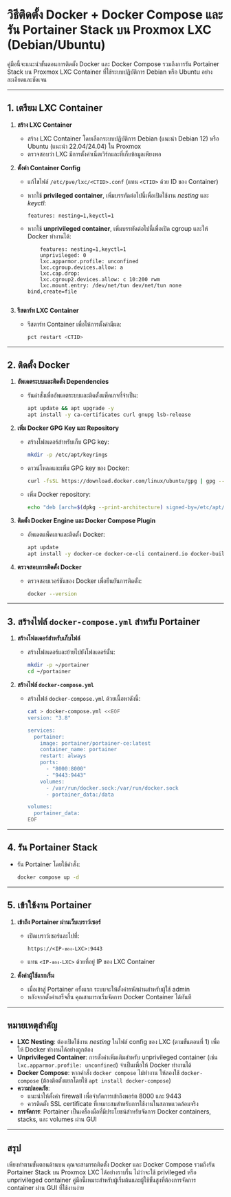 
# วิธีติดตั้ง Docker + Docker Compose และรัน Portainer Stack บน Proxmox LXC (Debian/Ubuntu)

คู่มือนี้จะแนะนำขั้นตอนการติดตั้ง Docker และ Docker Compose รวมถึงการรัน Portainer Stack บน Proxmox LXC Container ที่ใช้ระบบปฏิบัติการ Debian หรือ Ubuntu อย่างละเอียดและชัดเจน

----------

## 1. เตรียม LXC Container

1.  **สร้าง LXC Container**
    
    -   สร้าง LXC Container โดยเลือกระบบปฏิบัติการ Debian (แนะนำ Debian 12) หรือ Ubuntu (แนะนำ 22.04/24.04) ใน Proxmox
    -   ตรวจสอบว่า LXC มีการตั้งค่าเน็ตเวิร์กและที่เก็บข้อมูลเพียงพอ
2.  **ตั้งค่า Container Config**
    
    -   แก้ไขไฟล์ `/etc/pve/lxc/<CTID>.conf` (แทน `<CTID>` ด้วย ID ของ Container)
    -   หากใช้ **privileged container**, เพิ่มบรรทัดต่อไปนี้เพื่อเปิดใช้งาน _nesting_ และ _keyctl_:
        
        ```plaintext
        features: nesting=1,keyctl=1
        
        ```
        
    -   หากใช้ **unprivileged container**, เพิ่มบรรทัดต่อไปนี้เพื่อเปิด cgroup และให้ Docker ทำงานได้:
        
        ```plaintext
            features: nesting=1,keyctl=1
            unprivileged: 0
            lxc.apparmor.profile: unconfined
            lxc.cgroup.devices.allow: a
            lxc.cap.drop:
            lxc.cgroup2.devices.allow: c 10:200 rwm
            lxc.mount.entry: /dev/net/tun dev/net/tun none bind,create=file

        
        ```
        
3.  **รีสตาร์ท LXC Container**
    
    -   รีสตาร์ท Container เพื่อให้การตั้งค่ามีผล:
        
        ```bash
        pct restart <CTID>
        
        ```
        

----------

## 2. ติดตั้ง Docker

1.  **อัพเดตระบบและติดตั้ง Dependencies**
    
    -   รันคำสั่งเพื่ออัพเดตระบบและติดตั้งแพ็คเกจที่จำเป็น:
        
        ```bash
        apt update && apt upgrade -y
        apt install -y ca-certificates curl gnupg lsb-release
        
        ```
        
2.  **เพิ่ม Docker GPG Key และ Repository**
    
    -   สร้างโฟลเดอร์สำหรับเก็บ GPG key:
        
        ```bash
        mkdir -p /etc/apt/keyrings
        
        ```
        
    -   ดาวน์โหลดและเพิ่ม GPG key ของ Docker:
        
        ```bash
        curl -fsSL https://download.docker.com/linux/ubuntu/gpg | gpg --dearmor -o /etc/apt/keyrings/docker.gpg
        
        ```
        
    -   เพิ่ม Docker repository:
        
        ```bash
        echo "deb [arch=$(dpkg --print-architecture) signed-by=/etc/apt/keyrings/docker.gpg] https://download.docker.com/linux/ubuntu $(lsb_release -cs) stable" | tee /etc/apt/sources.list.d/docker.list > /dev/null
        
        ```
        
3.  **ติดตั้ง Docker Engine และ Docker Compose Plugin**
    
    -   อัพเดตแพ็คเกจและติดตั้ง Docker:
        
        ```bash
        apt update
        apt install -y docker-ce docker-ce-cli containerd.io docker-buildx-plugin docker-compose-plugin
        
        ```
        
4.  **ตรวจสอบการติดตั้ง Docker**
    
    -   ตรวจสอบเวอร์ชันของ Docker เพื่อยืนยันการติดตั้ง:
        
        ```bash
        docker --version
        
        ```
        

----------

## 3. สร้างไฟล์ `docker-compose.yml` สำหรับ Portainer

1.  **สร้างโฟลเดอร์สำหรับเก็บไฟล์**
    
    -   สร้างโฟลเดอร์และย้ายไปยังโฟลเดอร์นั้น:
        
        ```bash
        mkdir -p ~/portainer
        cd ~/portainer
        
        ```
        
2.  **สร้างไฟล์ `docker-compose.yml`**
    
    -   สร้างไฟล์ `docker-compose.yml` ด้วยเนื้อหาดังนี้:
        
        ```bash
        cat > docker-compose.yml <<EOF
        version: "3.8"
        
        services:
          portainer:
            image: portainer/portainer-ce:latest
            container_name: portainer
            restart: always
            ports:
              - "8000:8000"
              - "9443:9443"
            volumes:
              - /var/run/docker.sock:/var/run/docker.sock
              - portainer_data:/data
        
        volumes:
          portainer_data:
        EOF
        
        ```
        

----------

## 4. รัน Portainer Stack

-   รัน Portainer โดยใช้คำสั่ง:
    
    ```bash
    docker compose up -d
    
    ```
    

----------

## 5. เข้าใช้งาน Portainer

1.  **เข้าถึง Portainer ผ่านเว็บเบราว์เซอร์**
    
    -   เปิดเบราว์เซอร์และไปที่:
        
        ```
        https://<IP-ของ-LXC>:9443
        
        ```
        
    -   แทน `<IP-ของ-LXC>` ด้วยที่อยู่ IP ของ LXC Container
2.  **ตั้งค่าผู้ใช้แรกเริ่ม**
    
    -   เมื่อเข้าสู่ Portainer ครั้งแรก ระบบจะให้ตั้งค่ารหัสผ่านสำหรับผู้ใช้ admin
    -   หลังจากตั้งค่าเสร็จสิ้น คุณสามารถเริ่มจัดการ Docker Container ได้ทันที

----------

## หมายเหตุสำคัญ

-   **LXC Nesting**: ต้องเปิดใช้งาน _nesting_ ในไฟล์ config ของ LXC (ตามขั้นตอนที่ 1) เพื่อให้ Docker ทำงานได้อย่างถูกต้อง
-   **Unprivileged Container**: การตั้งค่าเพิ่มเติมสำหรับ unprivileged container (เช่น `lxc.apparmor.profile: unconfined`) จำเป็นเพื่อให้ Docker ทำงานได้
-   **Docker Compose**: หากคำสั่ง `docker compose` ไม่ทำงาน ให้ลองใช้ `docker-compose` (ต้องติดตั้งแยกโดยใช้ `apt install docker-compose`)
-   **ความปลอดภัย**:
    -   แนะนำให้ตั้งค่า firewall เพื่อจำกัดการเข้าถึงพอร์ต 8000 และ 9443
    -   ควรติดตั้ง SSL certificate ที่เหมาะสมสำหรับการใช้งานในสภาพแวดล้อมจริง
-   **การจัดการ**: Portainer เป็นเครื่องมือที่มีประโยชน์สำหรับจัดการ Docker containers, stacks, และ volumes ผ่าน GUI

----------

## สรุป

เพียงทำตามขั้นตอนด้านบน คุณจะสามารถติดตั้ง Docker และ Docker Compose รวมถึงรัน Portainer Stack บน Proxmox LXC ได้อย่างราบรื่น ไม่ว่าจะใช้ privileged หรือ unprivileged container คู่มือนี้เหมาะสำหรับผู้เริ่มต้นและผู้ใช้ขั้นสูงที่ต้องการจัดการ container ผ่าน GUI ที่ใช้งานง่าย
